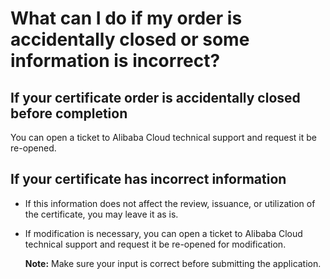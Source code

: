 # What can I do if my order is accidentally closed or some information is incorrect?

## If your certificate order is accidentally closed before completion

You can open a ticket to Alibaba Cloud technical support and request it be re-opened.

## If your certificate has incorrect information

-   If this information does not affect the review, issuance, or utilization of the certificate, you may leave it as is.
-   If modification is necessary, you can open a ticket to Alibaba Cloud technical support and request it be re-opened for modification.

    **Note:** Make sure your input is correct before submitting the application.


